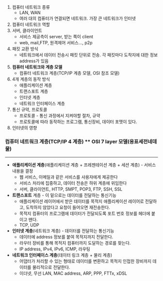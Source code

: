 1. 컴퓨터 네트워크 종류
    - LAN, WAN
    - 여러 대의 컴퓨터가 연결되면 네트워크. 가장 큰 네트워크가 인터넷
2. 컴퓨터 네트워크 역할
3. 서버, 클라이언트
    - 서비스 제공측이 server, 받는 쪽이 client
    - web, mail,FTP, 원격제어 서비스…, p2p
4. 패킷 교환 방식
    - 네트워크에서 데이터 전송시 패킷 단위로 전송. 각 패킷마다 도착지에 대한 정보 address가 있음
5. **컴퓨터 네트워크와 계층 모델**
    - 컴퓨터 네트워크 계층(TCP/IP 계층 모델, OSI 참조 모델)
6. 4개 계층의 동작 방식
    - 애플리케이션 계층
    - 트랜스포트 계층
    - 인터넷 계층
    - 네트워크 인터페이스 계층
7. 통신 규약, 프로토콜
    - 프로토콜 - 통신 과정에서 지켜야할 절차, 규약
    - 프로토콜에 따라 동작하는 프로그램, 통신장비, 데이터 포맷이 있다.
8. 인터넷의 영향

### 컴퓨터 네트워크 계층(TCP/IP 4 계층) ** OSI 7 layer 모델(응표세전네데물)

---

- **애플리케이션 계층**(애플리케이션 계층 + 프레젠테이션 계층 + 세션 계층) - 서비스 내용을 결정
    - 웹 서비스, 이메일과 같은 서비스를 사용자에게 제공한다
    - 서비스 처리에 집중하고, 데이터 전송은 하위 계층에 위임한다
    - 서버, 클라이언트, HTTP, SMPT, POP3, FTP, SSH, SSL
- **트랜스포트** 계층 - 이 밑으로는 데이터를 전달하는 통신기능
    - 애플리케이션 레이어에서 받은 데이터를 목적지 애플리케이션 레이어로 전달하고, 도착하지 않았다고 요청이 들어오면 재전송한다.
    - 목적지 컴퓨터의 프로그램에 데이터가 전달되도록 포트 번호 정보를 헤더에 붙이고 뗀다.
    - TCP, UDP
- **인터넷 계층**(네트워크 계층) - 데이터를 전달하는 통신기능
    - 데이터에 address 정보를 붙여 목적지까지 전달한다.
    - 라우터 장비를 통해 목적지 컴퓨터까지 도달하는 경로를 찾는다.
    - IP address, IPv4, IPv6, ICMP, 라우팅
- **네트워크 인터페이스 계층**(데이터 링크 계층 + 물리 계층)
    - 어댑터가 처리할 수 있는 형태로 데이터를 변환하고 목적지 인접한 장비까지 데이터를 물리적으로 전달한다.
    - 이더넷, 무선 LAN, MAC address, ARP, PPP, FTTx, xDSL